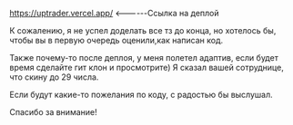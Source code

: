 https://uptrader.vercel.app/ <------Ссылка на деплой

К сожалению, я не успел доделать все тз до конца, но хотелось бы, чтобы вы в первую очередь оценили,как написан код.

Также почему-то после деплоя, у меня полетел адаптив, если будет время сделайте гит клон и просмотрите)
Я сказал вашей сотруднице, что скину до 29 числа.

Если будут какие-то пожелания по коду, с радостью бы выслушал.

Спасибо за внимание!